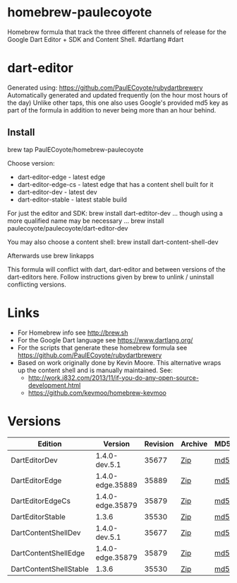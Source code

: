 homebrew-paulecoyote
====================

Homebrew formula that track the three different channels of release for the Google Dart Editor + SDK and Content Shell.  #dartlang #dart

dart-editor
===========

Generated using: https://github.com/PaulECoyote/rubydartbrewery
Automatically generated and updated frequently (on the hour most hours of the day)
Unlike other taps, this one also uses Google's provided md5 key as part of the formula in addition to never being more than an hour behind.

Install
-------
brew tap PaulECoyote/homebrew-paulecoyote

Choose version:
* dart-editor-edge - latest edge
* dart-editor-edge-cs - latest edge that has a content shell built for it
* dart-editor-dev - latest dev
* dart-editor-stable - latest stable build

For just the editor and SDK:
brew install dart-edtitor-dev
... though using a more qualified name may be necessary ...
brew install paulecoyote/paulecoyote/dart-editor-dev

You may also choose a content shell:
brew install dart-content-shell-dev

Afterwards use 
brew linkapps

This formula will conflict with dart, dart-editor and between versions of the dart-editors here.  Follow instructions given by brew to unlink / uninstall conflicting versions.

Links
=====
* For Homebrew info see http://brew.sh
* For the Google Dart language see https://www.dartlang.org/
* For the scripts that generate these homebrew formula see https://github.com/PaulECoyote/rubydartbrewery
* Based on work originally done by Kevin Moore. This alternative wraps up the content shell and is manually maintained.  See: 
    * http://work.j832.com/2013/11/if-you-do-any-open-source-development.html
    * https://github.com/kevmoo/homebrew-kevmoo

Versions
========
| Edition | Version | Revision | Archive | MD5 | Notes |
| ------- | ------- | -------- | ------- | --- | ----- |
| DartEditorDev | 1.4.0-dev.5.1 | 35677 | [Zip](http://storage.googleapis.com/dart-archive/channels/dev/release/35677/editor/darteditor-macos-x64.zip) | [md5](http://storage.googleapis.com/dart-archive/channels/dev/release/35677/editor/darteditor-macos-x64.zip.md5sum) | [Changes](http://storage.googleapis.com/dart-archive/channels/dev/release/latest/changelog.html) |
| DartEditorEdge | 1.4.0-edge.35889 | 35889 | [Zip](http://storage.googleapis.com/dart-archive/channels/be/raw/35889/editor/darteditor-macos-x64.zip) | [md5](http://storage.googleapis.com/dart-archive/channels/be/raw/35889/editor/darteditor-macos-x64.zip.md5sum) | - |
| DartEditorEdgeCs | 1.4.0-edge.35879 | 35879 | [Zip](http://storage.googleapis.com/dart-archive/channels/be/raw/35879/editor/darteditor-macos-x64.zip) | [md5](http://storage.googleapis.com/dart-archive/channels/be/raw/35879/editor/darteditor-macos-x64.zip.md5sum) | - |
| DartEditorStable | 1.3.6 | 35530 | [Zip](http://storage.googleapis.com/dart-archive/channels/stable/release/35530/editor/darteditor-macos-x64.zip) | [md5](http://storage.googleapis.com/dart-archive/channels/stable/release/35530/editor/darteditor-macos-x64.zip.md5sum) | [Changes](http://storage.googleapis.com/dart-archive/channels/stable/release/latest/changelog.html) |
| DartContentShellDev | 1.4.0-dev.5.1 | 35677 | [Zip](http://storage.googleapis.com/dart-archive/channels/dev/release/35677/dartium/content_shell-macos-ia32-release.zip) | [md5](http://storage.googleapis.com/dart-archive/channels/dev/release/35677/dartium/content_shell-macos-ia32-release.zip.md5sum) | - |
| DartContentShellEdge | 1.4.0-edge.35879 | 35879 | [Zip](http://storage.googleapis.com/dart-archive/channels/be/raw/35879/dartium/content_shell-macos-ia32-release.zip) | [md5](http://storage.googleapis.com/dart-archive/channels/be/raw/35879/dartium/content_shell-macos-ia32-release.zip.md5sum) | - |
| DartContentShellStable | 1.3.6 | 35530 | [Zip](http://storage.googleapis.com/dart-archive/channels/stable/release/35530/dartium/content_shell-macos-ia32-release.zip) | [md5](http://storage.googleapis.com/dart-archive/channels/stable/release/35530/dartium/content_shell-macos-ia32-release.zip.md5sum) | - |
